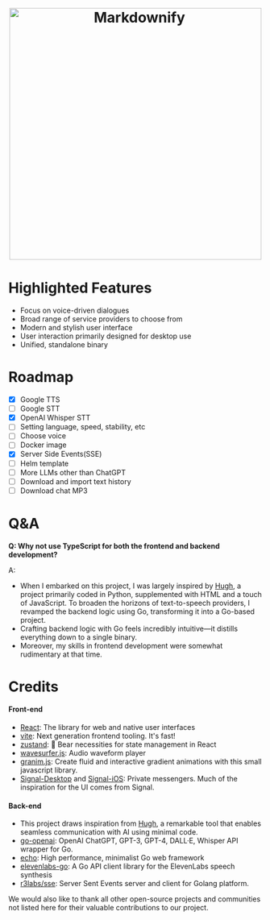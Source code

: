 <h1 align="center">
  <br>
  <img src="https://socialify.git.ci/proxoar/talk/image?description=1&name=1&owner=1&pattern=Diagonal%20Stripes&theme=Light" alt="Markdownify" width="500">
  <br>
</h1>

# Highlighted Features

- Focus on voice-driven dialogues
- Broad range of service providers to choose from
- Modern and stylish user interface
- User interaction primarily designed for desktop use
- Unified, standalone binary

# Roadmap

- [x] Google TTS
- [ ] Google STT
- [x] OpenAI Whisper STT
- [ ] Setting language, speed, stability, etc
- [ ] Choose voice
- [ ] Docker image
- [x] Server Side Events(SSE)
- [ ] Helm template
- [ ] More LLMs other than ChatGPT
- [ ] Download and import text history
- [ ] Download chat MP3

# Q&A

**Q: Why not use TypeScript for both the frontend and backend development?**

A:

* When I embarked on this project, I was largely inspired by [Hugh](https://github.com/IgnoranceAI/hugh), a project
  primarily coded in Python, supplemented with HTML and a touch of JavaScript. To broaden the horizons of text-to-speech
  providers, I revamped the backend logic using Go, transforming it into a Go-based project.
* Crafting backend logic with Go feels incredibly intuitive—it distills everything down to a single binary.
* Moreover, my skills in frontend development were somewhat rudimentary at that time.

# Credits

#### Front-end

* [React](https://github.com/facebook/react): The library for web and native user interfaces
* [vite](https://github.com/vitejs/vite): Next generation frontend tooling. It's fast!
* [zustand](https://github.com/pmndrs/zustand): 🐻 Bear necessities for state management in React
* [wavesurfer.js](https://github.com/katspaugh/wavesurfer.js): Audio waveform player
* [granim.js](https://github.com/sarcadass/granim.js): Create fluid and interactive gradient animations with this small
  javascript library.
* [Signal-Desktop](https://github.com/signalapp/Signal-Desktop)
  and [Signal-iOS](https://github.com/signalapp/Signal-iOS): Private messengers. Much of the inspiration for the UI
  comes from Signal.

#### Back-end

* This project draws inspiration from [Hugh](https://github.com/IgnoranceAI/hugh), a remarkable tool that enables
  seamless communication with AI using minimal code.
* [go-openai](https://github.com/sashabaranov/go-openai): OpenAI ChatGPT, GPT-3, GPT-4, DALL·E, Whisper API wrapper for
  Go.
* [echo](https://github.com/labstack/echo): High performance, minimalist Go web framework
* [elevenlabs-go](https://github.com/haguro/elevenlabs-go): A Go API client library for the ElevenLabs speech synthesis
* [r3labs/sse](https://github.com/r3labs/sse/): Server Sent Events server and client for Golang
  platform.

We would also like to thank all other open-source projects and communities not listed here for their valuable
contributions to our project.
